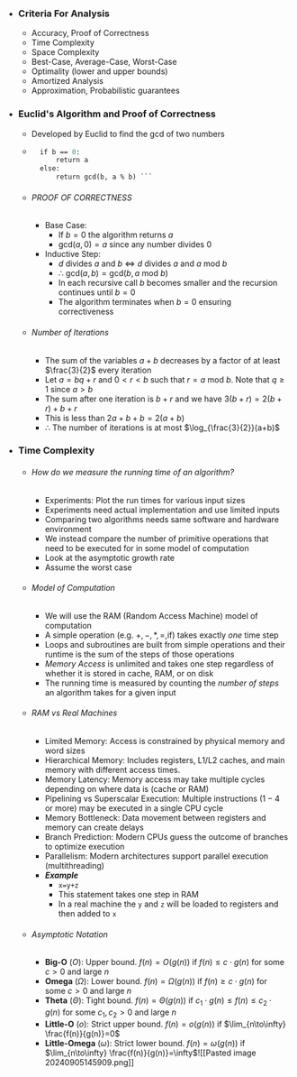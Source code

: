 
- ### Criteria For Analysis
	- Accuracy, Proof of Correctness
	- Time Complexity
	- Space Complexity
	- Best-Case, Average-Case, Worst-Case
	- Optimality (lower and upper bounds)
	- Amortized Analysis
	- Approximation, Probabilistic guarantees

- ### Euclid's Algorithm and Proof of Correctness
	- Developed by Euclid to find the gcd of two numbers
	- ```def gcd(a, b)
		if b == 0:
			return a
		else:
			return gcd(b, a % b) ```
	- ###### PROOF OF CORRECTNESS
		- Base Case:
			- If $b = 0$ the algorithm returns $a$
			- $\text{gcd}(a,0)=a$ since any number divides $0$
		- Inductive Step:
			- $d$ divides $a$ and $b$ $\Leftrightarrow$ $d$ divides $a$ and $a$ $\text{mod}$ $b$
			- $\therefore$ $\text{gcd}(a,b)=\text{gcd}(b,a$ $\text{mod}$ $b)$
			- In each recursive call $b$ becomes smaller and the recursion continues until $b=0$
			- The algorithm terminates when $b=0$ ensuring correctiveness
	- ###### Number of Iterations
		- The sum of the variables $a+b$ decreases by a factor of at least $\frac{3}{2}$ every iteration
		- Let $a=bq+r$ and $0 < r < b$ such that $r = a$ $\text{mod}$ $b$. Note that $q \ge 1$ since $a > b$
		- The sum after one iteration is $b+r$ and we have $3(b+r) = 2(b+r) + b + r$
		- This is less than $2a + b + b = 2(a+b)$
		- $\therefore$ The number of iterations is at most $\log_{\frac{3}{2}}(a+b)$

- ### Time Complexity
	- ###### How do we measure the running time of an algorithm?
		- Experiments: Plot the run times for various input sizes
		- Experiments need actual implementation and use limited inputs
		- Comparing two algorithms needs same software and hardware environment
		- We instead compare the number of primitive operations that need to be executed for in some model of computation
		- Look at the asymptotic growth rate
		- Assume the worst case
	- ###### Model of Computation
		- We will use the RAM (Random Access Machine) model of computation
		- A simple operation (e.g. $+,-,*,=,\text{if}$) takes exactly *one* time step
		- Loops and subroutines are built from simple operations and their runtime is the sum of the steps of those operations
		- *Memory Access* is unlimited and takes one step regardless of whether it is stored in cache, RAM, or on disk
		- The running time is measured by counting the *number of steps* an algorithm takes for a given input
	- ###### RAM vs Real Machines
		- Limited Memory: Access is constrained by physical memory and word sizes
		- Hierarchical Memory: Includes registers, L1/L2 caches, and main memory with different access times. 
		- Memory Latency: Memory access may take multiple cycles depending on where data is (cache or RAM)
		- Pipelining vs Superscalar Execution: Multiple instructions ($1-4$ or more$)$ may be executed in a single CPU cycle
		- Memory Bottleneck: Data movement between registers and memory can create delays
		- Branch Prediction: Modern CPUs guess the outcome of branches to optimize execution
		- Parallelism: Modern architectures support parallel execution (multithreading)
		- ***Example***
			- `x=y+z`
			- This statement takes one step in RAM
			- In a real machine the `y` and `z` will be loaded to registers and then added to `x`
	- ###### Asymptotic Notation
		- **Big-O** $(O)$: Upper bound. $f(n)=O(g(n))$ if $f(n) \le c \cdot g(n)$ for some $c>0$ and large $n$
		- **Omega** $(\Omega)$: Lower bound. $f(n)=\Omega(g(n))$ if $f(n) \ge c \cdot g(n)$ for some $c>0$ and large $n$
		- **Theta** $(\Theta)$: Tight bound. $f(n) = \Theta(g(n))$ if $c_{1} \cdot g(n) \le f(n) \le c_{2}\cdot g(n)$ for some $c_{1},c_{2}>0$ and large $n$
		- **Little-O** $(o)$: Strict upper bound. $f(n)=o(g(n))$ if $\lim_{n\to\infty} \frac{f(n)}{g(n)}=0$
		- **Little-Omega** $(\omega)$: Strict lower bound. $f(n)=\omega(g(n))$ if $\lim_{n\to\infty} \frac{f(n)}{g(n)}=\infty$![[Pasted image 20240905145909.png]]